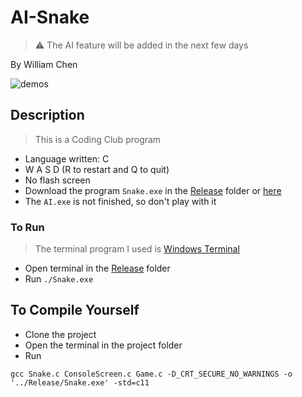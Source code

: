 # AI-Snake

>:warning: The AI feature will be added in the next few days

By William Chen

![demos](https://image.alkaid.cloud/Github/Snake/demo.gif)

## Description

> This is a Coding Club program

- Language written: C
- W A S D (R to restart and Q to quit)
- No flash screen
- Download the program `Snake.exe` in the [Release](https://github.com/BIKA-C/AI-Snake/tree/main/Release) folder or [here]()
- The `AI.exe` is not finished, so don't play with it

### To Run

> The terminal program I used is [Windows Terminal](https://www.microsoft.com/en-ca/p/windows-terminal/9n0dx20hk701?activetab=pivot:overviewtab)

- Open terminal in the [Release](https://github.com/BIKA-C/AI-Snake/tree/main/Release) folder
- Run `./Snake.exe`

## To Compile Yourself

- Clone the project
- Open the terminal in the project folder
- Run

``` shell
gcc Snake.c ConsoleScreen.c Game.c -D_CRT_SECURE_NO_WARNINGS -o '../Release/Snake.exe' -std=c11
```
